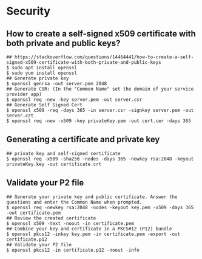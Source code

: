 Security
========

## How to create a self-signed x509 certificate with both private and public keys?

    ## https://stackoverflow.com/questions/14464441/how-to-create-a-self-signed-x509-certificate-with-both-private-and-public-keys
    $ sudo apt install openssl
    $ sudo yum install openssl
    ## Generate private key
    $ openssl genrsa -out server.pem 2048
    ## Generate CSR: (In the "Common Name" set the domain of your service provider app)
    $ openssl req -new -key server.pem -out server.csr
    ## Generate Self Signed Cert
    $ openssl x509 -req -days 365 -in server.csr -signkey server.pem -out server.crt
    $ openssl req -new -x509 -key privateKey.pem -out cert.cer -days 365

## Generating a certificate and private key

    ## private key and self-signed certificate
    $ openssl req -x509 -sha256 -nodes -days 365 -newkey rsa:2048 -keyout privateKey.key -out certificate.crt

## Validate your P2 file

    ## Generate your private key and public certificate. Answer the questions and enter the Common Name when prompted.
    $ openssl req -newkey rsa:2048 -nodes -keyout key.pem -x509 -days 365 -out certificate.pem
    ## Review the created certificate
    $ openssl x509 -text -noout -in certificate.pem
    ## Combine your key and certificate in a PKCS#12 (P12) bundle
    $ openssl pkcs12 -inkey key.pem -in certificate.pem -export -out certificate.p12
    ## Validate your P2 file
    $ openssl pkcs12 -in certificate.p12 -noout -info
